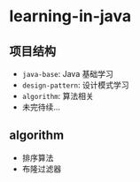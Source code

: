 # learning-in-java

## 项目结构

- `java-base`: Java 基础学习
- `design-pattern`: 设计模式学习
- `algorithm`: 算法相关
- 未完待续...

## algorithm

- 排序算法
- 布隆过滤器
